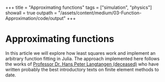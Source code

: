 +++
title   = "Approximating functions"
tags    = ["simulation", "physics"]
showall = true
outpath = "/assets/content/medium/03-Function-Approximation/code/output"
+++

# Approximating functions

In this article we will explore how least squares work and implement an
arbitrary function fitting in Julia. The approach implemented here follows the
works of [Professor Dr. Hans Peter Langtangen
(deceased)](https://hplgit.github.io/fem-book/doc/web/index.html) who have
written probably the best introductory texts on finite element methods to date.